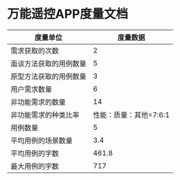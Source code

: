 # 万能遥控APP度量文档

| 度量单位               | 度量数据               |
| ---------------------- | ---------------------- |
| 需求获取的次数         | 2                      |
| 面谈方法获取的用例数量 | 5                      |
| 原型方法获取的用例数量 | 3                      |
| 用户需求数量           | 6                      |
| 非功能需求的数量       | 14                     |
| 非功能需求的种类比率   | 性能：质量：其他=7:6:1 |
| 用例数量               | 5                      |
| 平均用例的场景数量     | 3.4                    |
| 平均用例的字数         | 461.8                  |
| 最大用例的字数         | 717                    |

